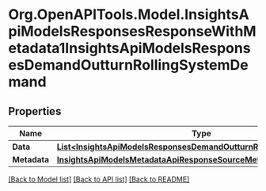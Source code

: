 # Org.OpenAPITools.Model.InsightsApiModelsResponsesResponseWithMetadata1InsightsApiModelsResponsesDemandOutturnRollingSystemDemand

## Properties

Name | Type | Description | Notes
------------ | ------------- | ------------- | -------------
**Data** | [**List&lt;InsightsApiModelsResponsesDemandOutturnRollingSystemDemand&gt;**](InsightsApiModelsResponsesDemandOutturnRollingSystemDemand.md) |  | [optional] 
**Metadata** | [**InsightsApiModelsMetadataApiResponseSourceMetadata**](InsightsApiModelsMetadataApiResponseSourceMetadata.md) |  | [optional] 

[[Back to Model list]](../README.md#documentation-for-models) [[Back to API list]](../README.md#documentation-for-api-endpoints) [[Back to README]](../README.md)

